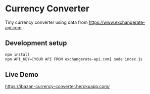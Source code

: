 # Currency Converter

Tiny currency converter using data from https://www.exchangerate-api.com

## Development setup

```sh
npm install
npm API_KEY=[YOUR API FROM exchangerate-api.com] node index.js 
```

## Live Demo

https://ibazan-currency-converter.herokuapp.com/

